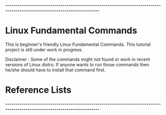 **--------------------------------------------------------------------------------------------------------------------------**
# Linux Fundamental Commands

This is beginner's friendly Linux Fundamental Commands. This tutorial project is still under work in progress.

Disclaimer : Some of the commands might not found or work in recent versions of Linux distro. If anyone wants to run those
commands then he/she should have to install that command first.

# Reference Lists


**--------------------------------------------------------------------------------------------------------------------------**






    
